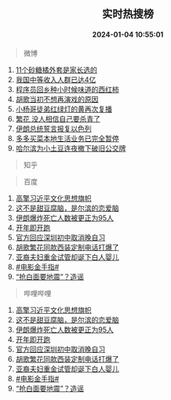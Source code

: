<div align="center"><h2>实时热搜榜</h2><h4>2024-01-04 10:55:01</h4></div>

> 微博  

1. [11个砂糖橘外套是家长选的](https://s.weibo.com/weibo?q=%2311%E4%B8%AA%E7%A0%82%E7%B3%96%E6%A9%98%E5%A4%96%E5%A5%97%E6%98%AF%E5%AE%B6%E9%95%BF%E9%80%89%E7%9A%84%23&t=31&band_rank=1&Refer=top)<br />
2. [我国中等收入人群已达4亿](https://s.weibo.com/weibo?q=%23%E6%88%91%E5%9B%BD%E4%B8%AD%E7%AD%89%E6%94%B6%E5%85%A5%E4%BA%BA%E7%BE%A4%E5%B7%B2%E8%BE%BE4%E4%BA%BF%23&t=31&band_rank=2&Refer=top)<br />
3. [程序员回乡种小时候味道的西红柿](https://s.weibo.com/weibo?q=%23%E7%A8%8B%E5%BA%8F%E5%91%98%E5%9B%9E%E4%B9%A1%E7%A7%8D%E5%B0%8F%E6%97%B6%E5%80%99%E5%91%B3%E9%81%93%E7%9A%84%E8%A5%BF%E7%BA%A2%E6%9F%BF%23&t=31&band_rank=3&Refer=top)<br />
4. [胡歌当初不想再演戏的原因](https://s.weibo.com/weibo?q=%23%E8%83%A1%E6%AD%8C%E5%BD%93%E5%88%9D%E4%B8%8D%E6%83%B3%E5%86%8D%E6%BC%94%E6%88%8F%E7%9A%84%E5%8E%9F%E5%9B%A0%23&t=31&band_rank=4&Refer=top)<br />
5. [小杨哥徒弟红绿灯的黄再次复播](https://s.weibo.com/weibo?q=%23%E5%B0%8F%E6%9D%A8%E5%93%A5%E5%BE%92%E5%BC%9F%E7%BA%A2%E7%BB%BF%E7%81%AF%E7%9A%84%E9%BB%84%E5%86%8D%E6%AC%A1%E5%A4%8D%E6%92%AD%23&t=31&band_rank=5&Refer=top)<br />
6. [繁花 没人相信自己要杀青了](https://s.weibo.com/weibo?q=%E7%B9%81%E8%8A%B1%20%E6%B2%A1%E4%BA%BA%E7%9B%B8%E4%BF%A1%E8%87%AA%E5%B7%B1%E8%A6%81%E6%9D%80%E9%9D%92%E4%BA%86&t=31&band_rank=6&Refer=top)<br />
7. [伊朗总统誓言报复以色列](https://s.weibo.com/weibo?q=%23%E4%BC%8A%E6%9C%97%E6%80%BB%E7%BB%9F%E8%AA%93%E8%A8%80%E6%8A%A5%E5%A4%8D%E4%BB%A5%E8%89%B2%E5%88%97%23&t=31&band_rank=7&Refer=top)<br />
8. [多多买菜本地生活业务已完全暂停](https://s.weibo.com/weibo?q=%23%E5%A4%9A%E5%A4%9A%E4%B9%B0%E8%8F%9C%E6%9C%AC%E5%9C%B0%E7%94%9F%E6%B4%BB%E4%B8%9A%E5%8A%A1%E5%B7%B2%E5%AE%8C%E5%85%A8%E6%9A%82%E5%81%9C%23&t=31&band_rank=8&Refer=top)<br />
9. [哈尔滨为小土豆连夜撤下破旧公交牌](https://s.weibo.com/weibo?q=%23%E5%93%88%E5%B0%94%E6%BB%A8%E4%B8%BA%E5%B0%8F%E5%9C%9F%E8%B1%86%E8%BF%9E%E5%A4%9C%E6%92%A4%E4%B8%8B%E7%A0%B4%E6%97%A7%E5%85%AC%E4%BA%A4%E7%89%8C%23&t=31&band_rank=9&Refer=top)<br />

> 知乎  


> 百度  

1. [高擎习近平文化思想旗帜](https://www.baidu.com/s?wd=%E9%AB%98%E6%93%8E%E4%B9%A0%E8%BF%91%E5%B9%B3%E6%96%87%E5%8C%96%E6%80%9D%E6%83%B3%E6%97%97%E5%B8%9C&sa=fyb_news&rsv_dl=fyb_news)<br />
2. [这不是甜豆腐脑，是尔滨的恋爱脑](https://www.baidu.com/s?wd=%E8%BF%99%E4%B8%8D%E6%98%AF%E7%94%9C%E8%B1%86%E8%85%90%E8%84%91%EF%BC%8C%E6%98%AF%E5%B0%94%E6%BB%A8%E7%9A%84%E6%81%8B%E7%88%B1%E8%84%91&sa=fyb_news&rsv_dl=fyb_news)<br />
3. [伊朗爆炸死亡人数被更正为95人](https://www.baidu.com/s?wd=%E4%BC%8A%E6%9C%97%E7%88%86%E7%82%B8%E6%AD%BB%E4%BA%A1%E4%BA%BA%E6%95%B0%E8%A2%AB%E6%9B%B4%E6%AD%A3%E4%B8%BA95%E4%BA%BA&sa=fyb_news&rsv_dl=fyb_news)<br />
4. [开年即开跑](https://www.baidu.com/s?wd=%E5%BC%80%E5%B9%B4%E5%8D%B3%E5%BC%80%E8%B7%91&sa=fyb_news&rsv_dl=fyb_news)<br />
5. [官方回应深圳初中取消晚自习](https://www.baidu.com/s?wd=%E5%AE%98%E6%96%B9%E5%9B%9E%E5%BA%94%E6%B7%B1%E5%9C%B3%E5%88%9D%E4%B8%AD%E5%8F%96%E6%B6%88%E6%99%9A%E8%87%AA%E4%B9%A0&sa=fyb_news&rsv_dl=fyb_news)<br />
6. [胡歌繁花同款西装定制电话打爆了](https://www.baidu.com/s?wd=%E8%83%A1%E6%AD%8C%E7%B9%81%E8%8A%B1%E5%90%8C%E6%AC%BE%E8%A5%BF%E8%A3%85%E5%AE%9A%E5%88%B6%E7%94%B5%E8%AF%9D%E6%89%93%E7%88%86%E4%BA%86&sa=fyb_news&rsv_dl=fyb_news)<br />
7. [亚裔夫妇重金试管却诞下白人婴儿](https://www.baidu.com/s?wd=%E4%BA%9A%E8%A3%94%E5%A4%AB%E5%A6%87%E9%87%8D%E9%87%91%E8%AF%95%E7%AE%A1%E5%8D%B4%E8%AF%9E%E4%B8%8B%E7%99%BD%E4%BA%BA%E5%A9%B4%E5%84%BF&sa=fyb_news&rsv_dl=fyb_news)<br />
8. [#电影金手指#](https://www.baidu.com/s?wd=%23%E7%94%B5%E5%BD%B1%E9%87%91%E6%89%8B%E6%8C%87%23&sa=fyb_news&rsv_dl=fyb_news)<br />
9. [“抢白面要地震”？造谣](https://www.baidu.com/s?wd=%E2%80%9C%E6%8A%A2%E7%99%BD%E9%9D%A2%E8%A6%81%E5%9C%B0%E9%9C%87%E2%80%9D%EF%BC%9F%E9%80%A0%E8%B0%A3&sa=fyb_news&rsv_dl=fyb_news)<br />

> 哔哩哔哩  

1. [高擎习近平文化思想旗帜](https://www.baidu.com/s?wd=%E9%AB%98%E6%93%8E%E4%B9%A0%E8%BF%91%E5%B9%B3%E6%96%87%E5%8C%96%E6%80%9D%E6%83%B3%E6%97%97%E5%B8%9C&sa=fyb_news&rsv_dl=fyb_news)<br />
2. [这不是甜豆腐脑，是尔滨的恋爱脑](https://www.baidu.com/s?wd=%E8%BF%99%E4%B8%8D%E6%98%AF%E7%94%9C%E8%B1%86%E8%85%90%E8%84%91%EF%BC%8C%E6%98%AF%E5%B0%94%E6%BB%A8%E7%9A%84%E6%81%8B%E7%88%B1%E8%84%91&sa=fyb_news&rsv_dl=fyb_news)<br />
3. [伊朗爆炸死亡人数被更正为95人](https://www.baidu.com/s?wd=%E4%BC%8A%E6%9C%97%E7%88%86%E7%82%B8%E6%AD%BB%E4%BA%A1%E4%BA%BA%E6%95%B0%E8%A2%AB%E6%9B%B4%E6%AD%A3%E4%B8%BA95%E4%BA%BA&sa=fyb_news&rsv_dl=fyb_news)<br />
4. [开年即开跑](https://www.baidu.com/s?wd=%E5%BC%80%E5%B9%B4%E5%8D%B3%E5%BC%80%E8%B7%91&sa=fyb_news&rsv_dl=fyb_news)<br />
5. [官方回应深圳初中取消晚自习](https://www.baidu.com/s?wd=%E5%AE%98%E6%96%B9%E5%9B%9E%E5%BA%94%E6%B7%B1%E5%9C%B3%E5%88%9D%E4%B8%AD%E5%8F%96%E6%B6%88%E6%99%9A%E8%87%AA%E4%B9%A0&sa=fyb_news&rsv_dl=fyb_news)<br />
6. [胡歌繁花同款西装定制电话打爆了](https://www.baidu.com/s?wd=%E8%83%A1%E6%AD%8C%E7%B9%81%E8%8A%B1%E5%90%8C%E6%AC%BE%E8%A5%BF%E8%A3%85%E5%AE%9A%E5%88%B6%E7%94%B5%E8%AF%9D%E6%89%93%E7%88%86%E4%BA%86&sa=fyb_news&rsv_dl=fyb_news)<br />
7. [亚裔夫妇重金试管却诞下白人婴儿](https://www.baidu.com/s?wd=%E4%BA%9A%E8%A3%94%E5%A4%AB%E5%A6%87%E9%87%8D%E9%87%91%E8%AF%95%E7%AE%A1%E5%8D%B4%E8%AF%9E%E4%B8%8B%E7%99%BD%E4%BA%BA%E5%A9%B4%E5%84%BF&sa=fyb_news&rsv_dl=fyb_news)<br />
8. [#电影金手指#](https://www.baidu.com/s?wd=%23%E7%94%B5%E5%BD%B1%E9%87%91%E6%89%8B%E6%8C%87%23&sa=fyb_news&rsv_dl=fyb_news)<br />
9. [“抢白面要地震”？造谣](https://www.baidu.com/s?wd=%E2%80%9C%E6%8A%A2%E7%99%BD%E9%9D%A2%E8%A6%81%E5%9C%B0%E9%9C%87%E2%80%9D%EF%BC%9F%E9%80%A0%E8%B0%A3&sa=fyb_news&rsv_dl=fyb_news)<br />
